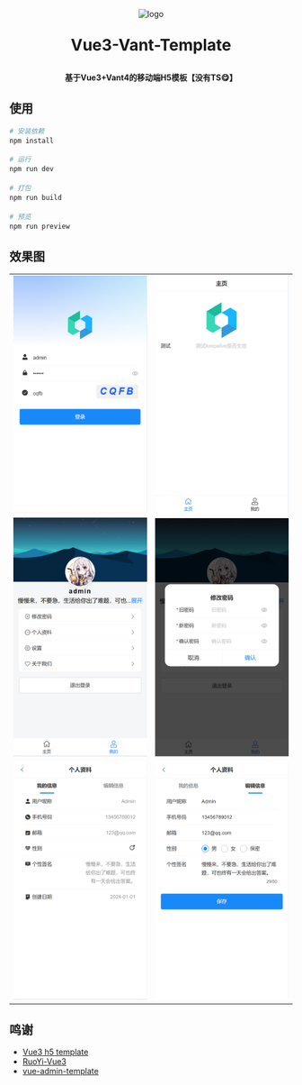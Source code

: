 <p align="center">
	<img width="80px" alt="logo" src="https://fastly.jsdelivr.net/npm/@vant/assets/logo.png">
</p>
<h1 align="center" style="margin: 30px 0 30px; font-weight: bold;">Vue3-Vant-Template</h1>
<h4 align="center">
基于Vue3+Vant4的移动端H5模板【没有TS😋】
</h4>

## 使用

```sh
# 安装依赖
npm install

# 运行
npm run dev

# 打包
npm run build

# 预览
npm run preview
```

## 效果图

<table>
	<tr>
		<td>
			<img src="assets/image-20240605212046767.png" alt="登录" />
		</td>
		<td>
			<img src="assets/image-20240605212221877.png" alt="主页" />
		</td>
	</tr>
	<tr>
		<td>
			<img src="assets/image-20240605212304027.png" alt="我的" />
		</td>
		<td>
            <img src="assets/image-20240605212437089.png" alt="修改密码" />
    	</td>
  	</tr>
    <tr>
		<td>
			<img src="assets/image-20240605212529831.png" alt="个人资料-我的信息" />
		</td>
		<td>
            <img src="assets/image-20240605212642275.png" alt="个人资料-编辑信息" />
    	</td>
  	</tr>
</table>


## 鸣谢
- [Vue3 h5 template](https://github.com/yulimchen/vue3-h5-template)
- [RuoYi-Vue3](https://github.com/yangzongzhuan/RuoYi-Vue3)
- [vue-admin-template](https://github.com/PanJiaChen/vue-admin-template)
